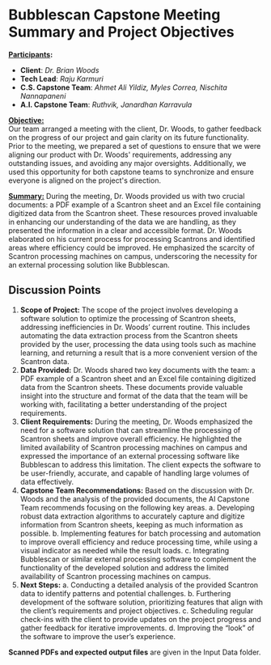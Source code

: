 # Bubblescan Capstone Meeting Summary and Project Objectives
**<u>Participants</u>:**
* **Client**: *Dr. Brian Woods*
* **Tech Lead**: *Raju Karmuri*
* **C.S. Capstone Team**:  *Ahmet Ali Yildiz, Myles Correa, Nischita Nannapaneni*
* **A.I. Capstone Team**: *Ruthvik, Janardhan Karravula*

**<u>Objective:</u>**  
Our team arranged a meeting with the client, Dr. Woods, to gather feedback on the progress of our project and gain clarity on its future functionality. Prior to the meeting, we prepared a set of questions to ensure that we were aligning our product with Dr. Woods' requirements, addressing any outstanding issues, and avoiding any major oversights. Additionally, we used this opportunity for both capstone teams to synchronize and ensure everyone is aligned on the project's direction.

**<u>Summary:</u>** 
During the meeting, Dr. Woods provided us with two crucial documents: a PDF example of a Scantron sheet and an Excel file containing digitized data from the Scantron sheet. These resources proved invaluable in enhancing our understanding of the data we are handling, as they presented the information in a clear and accessible format. Dr. Woods elaborated on his current process for processing Scantrons and identified areas where efficiency could be improved. He emphasized the scarcity of Scantron processing machines on campus, underscoring the necessity for an external processing solution like Bubblescan.

## Discussion Points

1. **Scope of Project:** The scope of the project involves developing a software solution to optimize the processing of Scantron sheets, addressing inefficiencies in Dr. Woods’ current routine. This includes automating the data extraction process from the Scantron sheets provided by the user, processing the data using tools such as machine learning, and returning a result that is a more convenient version of the Scantron data.
2. **Data Provided:** Dr. Woods shared two key documents with the team: a PDF example of a Scantron sheet and an Excel file containing digitized data from the Scantron sheets. These documents provide valuable insight into the structure and format of the data that the team will be working with, facilitating a better understanding of the project requirements.
3. **Client Requirements:** During the meeting, Dr. Woods emphasized the need for a software solution that can streamline the processing of Scantron sheets and improve overall efficiency. He highlighted the limited availability of Scantron processing machines on campus and expressed the
importance of an external processing software like Bubblescan to address
this limitation. The client expects the software to be user-friendly, accurate, and capable of handling large volumes of data effectively.
4. **Capstone Team Recommendations:** Based on the discussion with Dr. Woods and the analysis of the provided documents, the AI Capstone Team recommends focusing on the following key areas.
a. Developing robust data extraction algorithms to accurately capture
and digitize information from Scantron sheets, keeping as much
information as possible.
b. Implementing features for batch processing and automation to
improve overall efficiency and reduce processing time, while using a
visual indicator as needed while the result loads.
c. Integrating Bubblescan or similar external processing software to
complement the functionality of the developed solution and address
the limited availability of Scantron processing machines on campus.
5. **Next Steps:** 
a. Conducting a detailed analysis of the provided Scantron data to
identify patterns and potential challenges.
b. Furthering development of the software solution, prioritizing features
that align with the client’s requirements and project objectives.
c. Scheduling regular check-ins with the client to provide updates on
the project progress and gather feedback for iterative improvements.
d. Improving the “look” of the software to improve the user’s
experience.

**Scanned PDFs and expected output files** are given in the Input Data folder.
